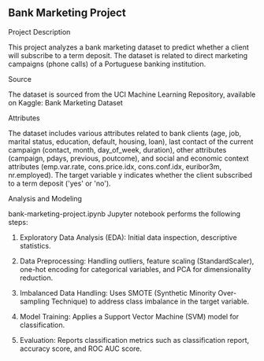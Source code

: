 ## Bank Marketing Project

Project Description

This project analyzes a bank marketing dataset to predict whether a client will subscribe to a term deposit. The dataset is related to direct marketing campaigns (phone calls) of a Portuguese banking institution.

Source

The dataset is sourced from the UCI Machine Learning Repository, available on Kaggle: Bank Marketing Dataset
 
Attributes

The dataset includes various attributes related to bank clients (age, job, marital status, education, default, housing, loan), last contact of the current campaign (contact, month, day_of_week, duration), other attributes (campaign, pdays, previous, poutcome), and social and economic context attributes (emp.var.rate, cons.price.idx, cons.conf.idx, euribor3m, nr.employed). The target variable y indicates whether the client subscribed to a term deposit ('yes' or 'no').

Analysis and Modeling

bank-marketing-project.ipynb Jupyter notebook performs the following steps:

1. Exploratory Data Analysis (EDA): Initial data inspection, descriptive statistics.

2. Data Preprocessing: Handling outliers, feature scaling (StandardScaler), one-hot encoding for categorical variables, and PCA for dimensionality reduction.

3. Imbalanced Data Handling: Uses SMOTE (Synthetic Minority Over-sampling Technique) to address class imbalance in the target variable.

4. Model Training: Applies a Support Vector Machine (SVM) model for classification.

5. Evaluation: Reports classification metrics such as classification report, accuracy score, and ROC AUC score.


